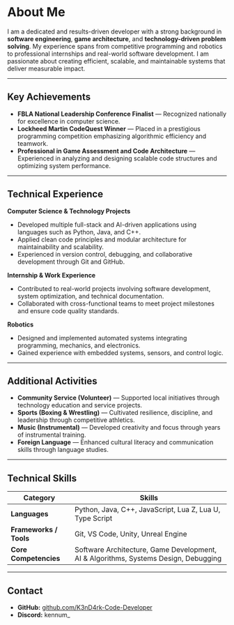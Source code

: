 # About Me

I am a dedicated and results-driven developer with a strong background in **software engineering**, **game architecture**, and **technology-driven problem solving**. My experience spans from competitive programming and robotics to professional internships and real-world software development. I am passionate about creating efficient, scalable, and maintainable systems that deliver measurable impact.

---

## Key Achievements

- **FBLA National Leadership Conference Finalist** — Recognized nationally for excellence in computer science.  
- **Lockheed Martin CodeQuest Winner** — Placed in a prestigious programming competition emphasizing algorithmic efficiency and teamwork.  
- **Professional in Game Assessment and Code Architecture** — Experienced in analyzing and designing scalable code structures and optimizing system performance.

---

## Technical Experience

**Computer Science & Technology Projects**  
- Developed multiple full-stack and AI-driven applications using languages such as Python, Java, and C++.  
- Applied clean code principles and modular architecture for maintainability and scalability.  
- Experienced in version control, debugging, and collaborative development through Git and GitHub.  

**Internship & Work Experience**  
- Contributed to real-world projects involving software development, system optimization, and technical documentation.  
- Collaborated with cross-functional teams to meet project milestones and ensure code quality standards.

**Robotics**  
- Designed and implemented automated systems integrating programming, mechanics, and electronics.  
- Gained experience with embedded systems, sensors, and control logic.

---

## Additional Activities

- **Community Service (Volunteer)** — Supported local initiatives through technology education and service projects.  
- **Sports (Boxing & Wrestling)** — Cultivated resilience, discipline, and leadership through competitive athletics.  
- **Music (Instrumental)** — Developed creativity and focus through years of instrumental training.  
- **Foreign Language** — Enhanced cultural literacy and communication skills through language studies.

---

## Technical Skills

| Category | Skills |
|-----------|--------|
| **Languages** | Python, Java, C++, JavaScript, Lua Z, Lua U, Type Script |
| **Frameworks / Tools** | Git, VS Code, Unity, Unreal Engine |
| **Core Competencies** | Software Architecture, Game Development, AI & Algorithms, Systems Design, Debugging |

---

## Contact

- **GitHub:** [github.com/K3nD4rk-Code-Developer](https://github.com/K3nD4rk-Code-Developer)  
- **Discord:** kennum_

<!---
K3nD4rk-Code-Developer/K3nD4rk-Code-Developer is a ✨ special ✨ repository because its `README.md` (this file) appears on your GitHub profile.
You can click the Preview link to take a look at your changes.
--->
